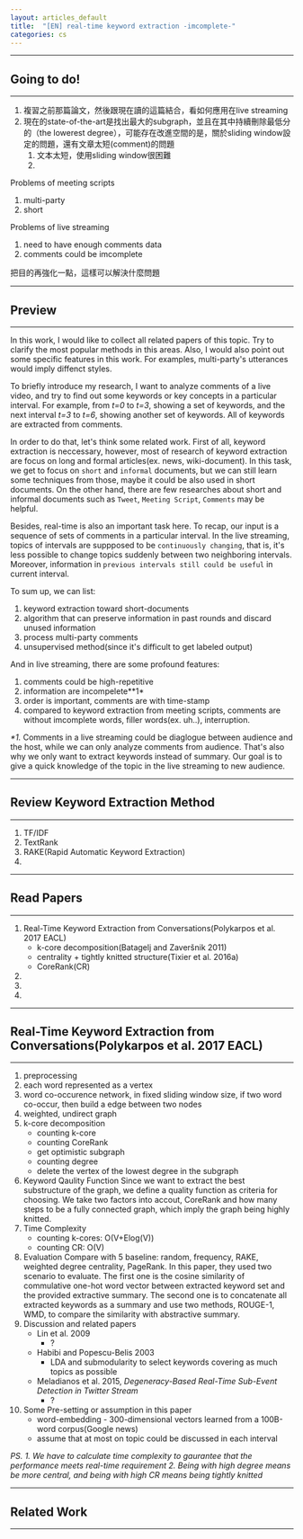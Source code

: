 ```yaml
---
layout: articles_default
title:  "[EN] real-time keyword extraction -imcomplete-"
categories: cs
---
```


---
## Going to do!
---

1. 複習之前那篇論文，然後跟現在讀的這篇結合，看如何應用在live streaming
2. 現在的state-of-the-art是找出最大的subgraph，並且在其中持續刪除最低分的（the lowerest degree），可能存在改進空間的是，關於sliding window設定的問題，還有文章太短(comment)的問題
	1. 文本太短，使用sliding window很困難
	2. 

Problems of meeting scripts
1. multi-party
2. short

Problems of live streaming 
1. need to have enough comments data
2. comments could be imcomplete

把目的再強化一點，這樣可以解決什麼問題

---
## Preview
---

In this work, I would like to collect all related papers of this topic. Try to clarify the most popular methods in this areas. Also, I would also point out some specific features in this work. For examples, multi-party's utterances would imply diffenct styles.

To briefly introduce my research, I want to analyze comments of a live video, and try to find out some keywords or key concepts in a particular interval. For example, from *t=0* to *t=3*, showing a set of keywords, and the next interval *t=3* to *t=6*, showing another set of keywords. All of keywords are extracted from comments.

In order to do that, let's think some related work. First of all, keyword extraction is neccessary, however, most of research of keyword extraction are focus on long and formal articles(ex. news, wiki-document). In this task, we get to focus on `short` and `informal` documents, but we can still learn some techniques from those, maybe it could be also used in short documents. On the other hand, there are few researches about short and informal documents such as `Tweet`, `Meeting Script`, `Comments` may be helpful.

Besides, real-time is also an important task here. To recap, our input is a sequence of sets of comments in a particular interval. In the live streaming, topics of intervals are suppposed to be `continuously changing`, that is, it's less possible to change topics suddenly between two neighboring intervals. Moreover, information in `previous intervals still could be useful` in current interval. 

To sum up, we can list:

1. keyword extraction toward short-documents
2. algorithm that can preserve information in past rounds and discard unused information
3. process multi-party comments
4. unsupervised method(since it's difficult to get labeled output)

And in live streaming, there are some profound features:

1. comments could be high-repetitive
2. information are incompelete*\*1*
3. order is important, comments are with time-stamp
4. compared to keyword extraction from meeting scripts, comments are without imcomplete words, filler words(ex. uh..), interruption.


*\*1.* Comments in a live streaming could be diaglogue between audience and the host, while we can only analyze comments from audience. That's also why we only want to extract keywords instead of summary. Our goal is to give a quick knowledge of the topic in the live streaming to new audience.


---
## Review Keyword Extraction Method
---

1. TF/IDF
2. TextRank
3. RAKE(Rapid Automatic Keyword Extraction)
4. 

---
## Read Papers
---

1. Real-Time Keyword Extraction from Conversations(Polykarpos et al. 2017 EACL)
	- k-core decomposition(Batagelj and Zaveršnik 2011)
	- centrality + tightly knitted structure(Tixier et al. 2016a)
	- CoreRank(CR)
2. 
3.
4.


---
## Real-Time Keyword Extraction from Conversations(Polykarpos et al. 2017 EACL)
---

1. preprocessing
2. each word represented as a vertex
3. word co-occurence network, in fixed sliding window size, if two word co-occur, then build a edge between two nodes
4. weighted, undirect graph
5. k-core decomposition
	- counting k-core
	- counting CoreRank
	- get optimistic subgraph
	- counting degree
	- delete the vertex of the lowest degree in the subgraph
6. Keyword Qaulity Function
	Since we  want to extract the best substructure of the graph, we define a quality function as criteria for choosing. We take two factors into accout, CoreRank and how many steps to be a fully connected graph, which imply the graph being highly knitted.
7. Time Complexity
	- counting k-cores: O(V+Elog(V))
	- counting CR: O(V)
8. Evaluation
	Compare with 5 baseline: random, frequency, RAKE, weighted degree centrality, PageRank.
	In this paper, they used two scenario to evaluate. The first one is the cosine similarity of commulative one-hot word vector between extracted keyword set and the provided extractive summary. The second one is to concatenate all extracted keywords as a summary and use two methods, ROUGE-1, WMD, to compare the similarity with abstractive summary.
9. Discussion and related papers
	- Lin et al. 2009
		- ?
	- Habibi and Popescu-Belis 2003
		- LDA and submodularity to select keywords covering as much topics as possible
	- Meladianos et al. 2015, *Degeneracy-Based Real-Time Sub-Event Detection in Twitter Stream*
		- ?
10. Some Pre-setting or assumption in this paper
	- word-embedding - 300-dimensional vectors learned from a 100B-word corpus(Google news)
	- assume that at most on topic could be discussed in each interval


*PS.*
*1. We have to calculate time complexity to gaurantee that the performance meets real-time requirement*
*2. Being with high degree means be more central, and being with high CR means being tightly knitted*




---
## Related Work
---


